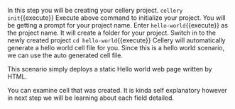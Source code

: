 In this step you will be creating your cellery project. 
`cellery init`{{execute}} 
Execute above command to initialize your project. 
You will be getting  a prompt for your project name. 
Enter `hello-world`{{execute}} as the project name. 
It will create a folder for your project. Switch in to the newly created project
`cd hello-world`{{execute}}
Cellery will automatically generate a hello world cell file for you. Since this is a hello world scenario, we can use the auto generated cell file.

This scenario simply deploys a static Hello world web page written by HTML.

You can examine cell that was created. It is kinda self explanatory however in next step we will be learning about each field detailed.
